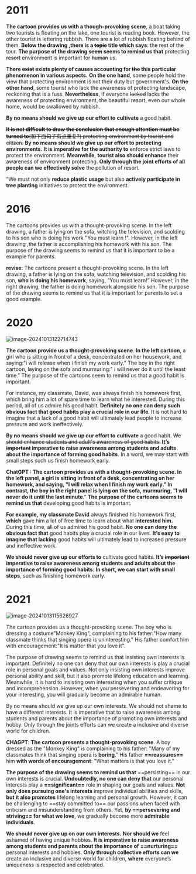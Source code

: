 # 2011

**The cartoon provides us with a though-provoking scene**, a boat taking two tourists is floating  on the lake, one tourist is reading book. However, the other tourist is lettering rubbish. There are a lot of rubbish floating behind of them. **Below the drawing ,there is a ~~topic~~ title which says**: the rest of the tour. **The purpose of the drawing ~~seem~~ seems to remind us that** protecting ~~resort~~ environment is  important for ~~human~~ us.

**There ~~exist~~ exists plenty of causes accounting for ~~the~~ this particular phenomenon in various aspects.** **On the one hand**, some people hold the view that  protecting environment is not their duty but government's. **On the other hand**, some tourist who lack the awareness of protecting landscape, reckoning that is a fuss. **Nevertheless**, if everyone ~~lacked~~ lacks the awareness of protecting environment, the beautiful resort, even our  whole home, would be swallowed by rubbish.

**By no means should we give up our effort to** **cultivate** a good habit.

~~**It is not difficult to draw the conclusion that enough attention must be turned to**(和下面句子有点重复?) protecting environment by tourist and citizen.~~  **By no means should we give up our effort to protecting environments**. **It is imperative for the authority to** enforce strict laws to protect the environment. **Meanwhile**, **tourist also should enhance** their awareness of environment protecting. **Only through the joint efforts of all people can we effectively solve** the  pollution of resort.



"We must not only **reduce plastic usage** but also **actively participate in tree planting** initiatives to protect the environment.

# 2016

The cartoons provides us with a thought-provoking scene. In the left drawing, a father is lying on the sofa, witching the television, and scolding to his son who is doing his work "You must learn !". However, in the left drawing ,the father  is accomplishing his homework with his son. The purpose of the drawing seems to remind us that it is important to be a example for parents.

**revise**: The cartoons present a thought-provoking scene. In the left drawing, a father is lying on the sofa, watching television, and scolding his son, **who is doing his homework**, saying, “You must learn!” However, in the right drawing, the father is doing homework alongside his son. The purpose of the drawing seems to remind us that it is important for parents to set a good example.

# 2020

![image-20241013122714743](C:/Users/49075/AppData/Roaming/Typora/typora-user-images/image-20241013122714743.png)

**The cartoon provide us a thought-provoking scene**. **In the left cartoon**, a girl who is sitting in front of a desk, concentrated on her housework, and saying:"i will release when i finish my work early." The boy in the right cartoon, laying on the sofa and murmuring:" i will never do it until the least time." The purpose of the cartoons seem to remind us that a good habit is important.

For instance, my classmate, David, was always finish his homework first, which bring him a lot of spare time to learn what he interested. During this period, all of us admire his good habit. **Definitely no one can deny such obvious fact that good habits play a crucial role in our life**. It is not hard to imagine that a lack of a good habit will ultimately lead people to increase pressure and work ineffectively.

**By no means should we give up our effort to** **cultivate** a good habit. ~~We should enhance students and adult's awareness of good habits.~~ **It’s ~~important~~ imperative to raise awareness among** **students and adults about the importance of forming good habits**. In a word, we may start with small steps such us finish homework early.



**ChatGPT **: **The cartoon provides us with a thought-provoking scene. In the left panel**, a girl is sitting in front of a desk, concentrating on her homework, and saying, "I will relax when I finish my work early." **In contrast,** the boy in the right panel is lying on the sofa, murmuring, "I will never do it until the l**ast minute**." **The purpose of the cartoons seems to remind us that** developing good habits is important.

**For example, my classmate David** always finished his homework first, **which** gave him a lot of free time to learn about what **interested him.** During this time, all of us admired his good habit. **No one can deny the obvious fact that** good habits play a crucial role in our lives. **It’s easy to imagine that lacking** good habits will ultimately lead to increased pressure and ineffective work.

**We should never give up our efforts to** cultivate good habits. **It’s ~~important~~ imperative to raise awareness among** **students and adults about the importance of forming good habits**. **In short, we can start with small steps**, such as finishing homework early.

# 2021

![image-20241013115626927](C:/Users/49075/AppData/Roaming/Typora/typora-user-images/image-20241013115626927.png)

The cartoon provides us a thought-provoking scene. The boy who is dressing a costume"Monkey King", complaining to his father:"How many classmate thinks that singing opera is uninteresting." His father comfort him with encouragement:"It is matter that you love it".

The purpose of drawing seems to remind us that insisting own interests is important. Definitely no one can deny that our own interests is play a crucial role in personal goals and values. Not only insisting own interests improve personal ability and skill, but it also promote lifelong education and learning. Meanwhile, it is hard to insisting own interesting when you suffer critique and incomprehension. However, when you persevering and endeavoring for your interesting, you will gradually become an admirable human.

By no means should we give up our own interests. We should not shame to have a different interests. It is imperative  that to raise awareness among students and parents about the importance of promoting own interests and hobby. Only through the joints efforts can we create a inclusive and diverse world for children.

**CHAGPT**: **The cartoon presents a thought-provoking scene**. A boy dressed as the "Monkey King" is complaining to his father: "Many of my classmates think that singing opera is **boring**." His father **==reassures==** him **with words of encouragement**: "What matters is that you love it."

**The purpose of the drawing seems to remind us that** ==persisting== in our own interests is crucial. **Undoubtedly, no one can deny that** our personal interests play a **==significant==** role in shaping our goals and values. **Not only does pursuing one's interests** improve individual abilities and skills, **but it also promotes** lifelong learning and personal growth. However, it can be challenging to ==stay committed to== our passions when faced with criticism and misunderstanding from others. Yet, **by ==persevering and striving== for what we love**, we gradually become more **admirable individuals**.

**We should never give up on our own interests.** **Nor should we** feel ashamed of having unique hobbies. **It is imperative to raise awareness among students and parents about the importance of** **==nurturing==** personal interests and hobbies. **Only through collective efforts can we** create an inclusive and diverse world for children, **where** everyone’s uniqueness is respected and celebrated.

